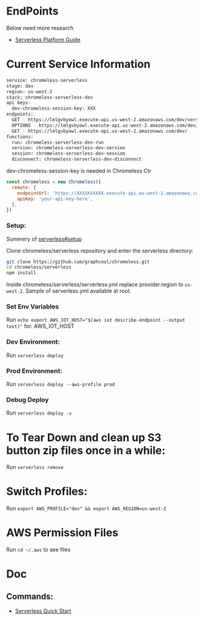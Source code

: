 # EndPoints

Below need more research
- [Serverless Platform Guide](https://platform.serverless.com/services/123wowow123/prerender-chromeless)

# Current Service Information
```bash
service: chromeless-serverless
stage: dev
region: us-west-2
stack: chromeless-serverless-dev
api keys:
  dev-chromeless-session-key: XXX
endpoints:
  GET - https://lmlgvbyowl.execute-api.us-west-2.amazonaws.com/dev/version
  OPTIONS - https://lmlgvbyowl.execute-api.us-west-2.amazonaws.com/dev/
  GET - https://lmlgvbyowl.execute-api.us-west-2.amazonaws.com/dev/
functions:
  run: chromeless-serverless-dev-run
  version: chromeless-serverless-dev-version
  session: chromeless-serverless-dev-session
  disconnect: chromeless-serverless-dev-disconnect

```

dev-chromeless-session-key is needed in Chromeless Ctr

```javascript
const chromeless = new Chromeless({
  remote: {
    endpointUrl: 'https://XXXXXXXXXX.execute-api.eu-west-1.amazonaws.com/dev',
    apiKey: 'your-api-key-here',
  },
})
```

### Setup:

Summery of [serverless#setup](https://github.com/123wowow123/chromeless/tree/master/serverless#setup)

Clone chromeless/serverless repository and enter the serverless directory:

```bash
git clone https://github.com/graphcool/chromeless.git
cd chromeless/serverless
npm install
```

Inside chromeless/serverless/serverless.yml replace provider.region to `us-west-2`. 
Sample of serverless.yml available at root.

### Set Env Variables

Run `echo export AWS_IOT_HOST="$(aws iot describe-endpoint --output text)"` for: AWS_IOT_HOST

### Dev Environment:

Run `serverless deploy`

### Prod Environment:

Run `serverless deploy --aws-profile prod`

###  Debug Deploy

Run `serverless deploy -v`

# To Tear Down and clean up S3 button zip files once in a while:

Run `serverless remove`

# Switch Profiles:

Run `export AWS_PROFILE="dev" && export AWS_REGION=us-west-2`

# AWS Permission Files

Run `cd ~/.aws` to see files

# Doc

## Commands:

- [Serverless Quick Start](https://serverless.com/framework/docs/providers/aws/guide/quick-start/)


